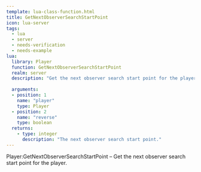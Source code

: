 ```yaml
---
template: lua-class-function.html
title: GetNextObserverSearchStartPoint
icon: lua-server
tags:
  - lua
  - server
  - needs-verification
  - needs-example
lua:
  library: Player
  function: GetNextObserverSearchStartPoint
  realm: server
  description: "Get the next observer search start point for the player."
  
  arguments:
  - position: 1
    name: "player"
    type: Player
  - position: 2
    name: "reverse"
    type: boolean
  returns:
    - type: integer
      description: "The next observer search start point."
---
```


<div class="lua__search__keywords">
Player:GetNextObserverSearchStartPoint &#x2013; Get the next observer search start point for the player.
</div>
